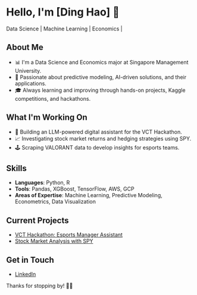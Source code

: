 # Hello, I'm [Ding Hao] 👋

Data Science | Machine Learning | Economics | 

## About Me
- 📊 I'm a Data Science and Economics major at Singapore Management University.
- 🚀 Passionate about predictive modeling, AI-driven solutions, and their applications.
- 🎓 Always learning and improving through hands-on projects, Kaggle competitions, and hackathons.

## What I'm Working On
- 🤖 Building an LLM-powered digital assistant for the VCT Hackathon.
- 📈 Investigating stock market returns and hedging strategies using SPY.
- 🕹️ Scraping VALORANT data to develop insights for esports teams.

## Skills
- **Languages**: Python, R
- **Tools**: Pandas, XGBoost, TensorFlow, AWS, GCP
- **Areas of Expertise**: Machine Learning, Predictive Modeling, Econometrics, Data Visualization

## Current Projects
- [VCT Hackathon: Esports Manager Assistant]()
- [Stock Market Analysis with SPY]()
  
## Get in Touch
- [LinkedIn](https://www.linkedin.com/in/dhchan/)

Thanks for stopping by! 👨‍💻

<!---
dhcchh/dhcchh is a ✨ special ✨ repository because its `README.md` (this file) appears on your GitHub profile.
You can click the Preview link to take a look at your changes.
--->
